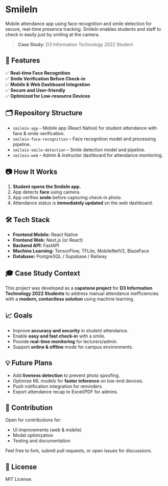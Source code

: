 # SmileIn

Mobile attendance app using face recognition and smile detection for secure, real-time presence tracking. SmileIn enables students and staff to check in easily just by smiling at the camera.

> **Case Study:** D3 Information Technology 2022 Student

## 🚀 Features

✅ **Real-time Face Recognition**  
✅ **Smile Verification Before Check-in**  
✅ **Mobile & Web Dashboard Integration**  
✅ **Secure and User-friendly**  
✅ **Optimized for Low-resource Devices**

## 🗂️ Repository Structure

- `smilein-app` – Mobile app (React Native) for student attendance with face & smile verification.  
- `smilein-face-recognition` – Face recognition model and processing pipeline.  
- `smilein-smile-detection` – Smile detection model and pipeline.  
- `smilein-web` – Admin & instructor dashboard for attendance monitoring.

## 📷 How It Works

1. **Student opens the SmileIn app.**  
2. App detects **face** using camera.  
3. App verifies **smile** before capturing check-in photo.  
4. Attendance status is **immediately updated** on the web dashboard.

## 🛠️ Tech Stack

- **Frontend Mobile:** React Native
- **Frontend Web:** Next.js (or React)
- **Backend API:** FastAPI
- **Machine Learning:** TensorFlow, TFLite, MobileNetV2, BlazeFace
- **Database:** PostgreSQL / Supabase / Railway

## 🎓 Case Study Context

This project was developed as a **capstone project** for **D3 Information Technology 2022 Students** to address manual attendance inefficiencies with a **modern, contactless solution** using machine learning.

## 📈 Goals

- Improve **accuracy and security** in student attendance.  
- Enable **easy and fast check-in** with a smile.  
- Provide **real-time monitoring** for lecturers/admin.  
- Support **online & offline** mode for campus environments.

## 💡 Future Plans

- Add **liveness detection** to prevent photo spoofing.  
- Optimize ML models for **faster inference** on low-end devices.  
- Push notification integration for reminders.  
- Export attendance recap to Excel/PDF for admins.

## 🤝 Contribution

Open for contributions for:
- UI improvements (web & mobile)
- Model optimization
- Testing and documentation

Feel free to fork, submit pull requests, or open issues for discussions.

## 📄 License

MIT License.


